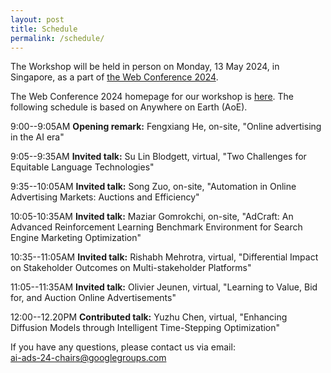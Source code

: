 ```yaml
---
layout: post
title: Schedule
permalink: /schedule/
---
```


The Workshop will be held in person on Monday, 13 May 2024, in Singapore, as a part of [the Web Conference 2024](https://www2024.thewebconf.org/). 

<!-- **TBD** --> 

The Web Conference 2024 homepage for our workshop is [here](https://ai-ads.github.io/web2024/). The following schedule is based on Anywhere on Earth (AoE).

9:00--9:05AM **Opening remark:** Fengxiang He, on-site, "Online advertising in the AI era"

9:05--9:35AM **Invited talk:** Su Lin Blodgett, virtual, "Two Challenges for Equitable Language Technologies"

9:35--10:05AM **Invited talk:** Song Zuo, on-site, "Automation in Online Advertising Markets: Auctions and Efficiency"

10:05-10:35AM **Invited talk:** Maziar Gomrokchi, on-site, "AdCraft: An Advanced Reinforcement Learning Benchmark Environment for Search Engine Marketing Optimization"

10:35--11:05AM **Invited talk:** Rishabh Mehrotra, virtual, "Differential Impact on Stakeholder Outcomes on Multi-stakeholder Platforms"

11:05--11:35AM **Invited talk:** Olivier Jeunen, virtual, "Learning to Value, Bid for, and Auction Online Advertisements"

12:00--12.20PM **Contributed talk:** Yuzhu Chen, virtual, "Enhancing Diffusion Models through Intelligent Time-Stepping Optimization"

If you have any questions, please contact us via email:<br>
[ai-ads-24-chairs@googlegroups.com](mailto:ai-ads-24-chairs@googlegroups.com)
